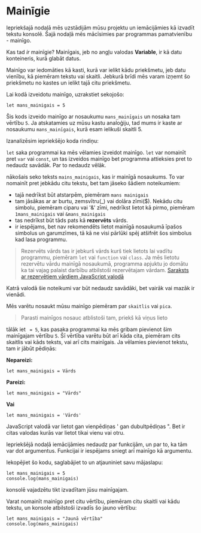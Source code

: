 # Mainīgie

Iepriekšajā nodaļā mēs uzstādijām mūsu projektu un iemācijāmies kā izvadīt tekstu konsolē. Šajā nodaļā mēs mācīsimies par programmas pamatvienību - mainīgo.

Kas tad *ir* mainīgie? Mainīgais, jeb no angļu valodas **Variable**, ir kā datu konteineris, kurā glabāt datus.

Mainīgo var iedomāties kā kasti, kurā var ielikt kādu priekšmetu, jeb datu vienību, kā piemēram tekstu vai skaitli. Jebkurā brīdi mēs varam izņemt šo priekšmetu no kastes un ielikt tajā citu priekšmetu.

Lai kodā izveidotu mainīgo, uzrakstiet sekojošo:

```
let mans_mainigais = 5
```

Šis kods izveido mainīgo ar nosaukumu `mans_mainīgais` un nosaka tam vērtību `5`. Ja atskatamies uz mūsu kastu analoģiju, tad mums ir kaste ar nosaukumu `mans_mainīgais`, kurā esam ielikuši skaitli 5.

Izanalizēsim iepriekšējo koda rindiņu:

`let` saka programmai ka mēs vēlamies izveidot mainīgo. `let` var nomainīt pret `var` vai `const`, un tas izveidos mainīgo bet programma attieksies pret to nedaudz savādāk. Par to nedaudz vēlāk.

nākošais seko teksts `mains_mainigais`, kas ir mainīgā nosaukums. To var nomainīt pret jebkādu citu tekstu, bet tam jāseko šādiem noteikumiem:

 * tajā nedrīkst būt atstarpēm, piemēram `mans mainigais`
 * tam jāsākas ar ar burtu, zemsvītru(_) vai dolāra zīmi($). Nekādu citu simbolu, piemēram ciparu vai '&' zīmi, nedrīkst lietot kā pirmo, piemēram `1mans_mainigais` vai `&mans_mainigais`
 * tas nedrīkst būt tāds pats kā **rezervēts** vārds.
 * ir iespējams, bet nav rekomendēts lietot mainīgā nosaukumā īpašos simbolus un garumzīmes, tā kā ne visi pārlūki spēj atšifrēt šos simbolus kad lasa programmu.

 > Rezervēts vārds tas ir jebkurš vārds kurš tiek lietots lai vadītu programmu, piemēram `let` vai `function` vai `class`. Ja mēs lietotu rezervētu vārdu mainīgā nosaukumā, programma apjuktu jo domātu ka tai vajag palaist darbību atbilstoši rezervētajam vārdam. [Saraksts ar rezervētiem vārdiem JavaScript valodā](#TODO)

Katrā valodā šie noteikumi var būt nedaudz savādāki, bet vairāk vai mazāk ir vienādi.

Mēs varētu nosaukt mūsu mainīgo piemēram par `skaitlis` vai `pica`.

> Parasti mainīgos nosauc atblistoši tam, priekš kā viņus lieto

tālāk iet ` = 5`, kas pasaka programmai ka mēs gribam pievienot šim mainīgajam vērtību `5`. Šī vērtība varētu būt arī kāda cita, piemēram cits skaitlis vai kāds teksts, vai arī cits mainīgais. Ja vēlamies pievienot tekstu, tam ir jābūt pēdiņās:

**Nepareizi:**
```
let mans_mainigais = Vārds
```

**Pareizi:**
```
let mans_mainigais = "Vārds"
```
**Vai**
```
let mans_mainigais = 'Vārds'
```

JavaScript valodā var lietot gan vienpēdiņas ' gan dubultpēdiņas ". Bet ir citas valodas kurās var lietot tikai vienu vai otru.

Iepriekšējā nodaļā iemācijāmies nedaudz par funkcijām, un par to, ka tām var dot argumentus. Funkcijai ir iespējams sniegt arī mainīgo kā argumentu.

Iekopējiet šo kodu, saglabājiet to un atjauniniet savu mājaslapu:

```
let mans_mainigais = 5
console.log(mans_mainigais)
```

konsolē vajadzētu tikt izvadītam jūsu mainīgajam.

Varat nomainīt mainīgo pret citu vērtību, piemēram citu skaitli vai kādu tekstu, un konsole atbilstoši izvadīs šo jauno vērtību:

```
let mans_mainigais = "Jaunā vērtība"
console.log(mans_mainigais)
